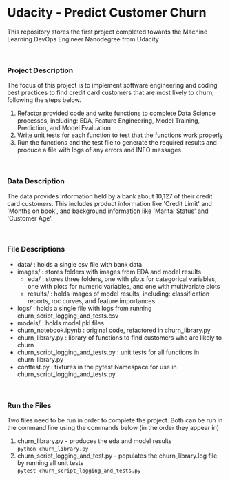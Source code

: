 # Udacity - Predict Customer Churn

This repository stores the first project completed towards the Machine Learning DevOps Engineer Nanodegree from Udacity

<br/>

### Project Description
The focus of this project is to implement software engineering and coding best practices to find credit card customers 
that are most likely to churn, following the steps below. 
1. Refactor provided code and write functions to complete Data Science processes, including: EDA, 
Feature Engineering, Model Training, Prediction, and Model Evaluation
2. Write unit tests for each function to test that the functions work properly
3. Run the functions and the test file to generate the required results 
and produce a file with logs of any errors and INFO messages

<br/>

### Data Description
The data provides information held by a bank about 10,127 of their credit card customers. This includes product information
like 'Credit Limit' and 'Months on book', and background information like 'Marital Status' and 'Customer Age'.

<br/>

### File Descriptions
+ data/ : holds a single csv file with bank data
+ images/ : stores folders with images from EDA and model results
  + eda/ : stores three folders, one with plots for categorical variables, one with plots for numeric variables,
  and one with multivariate plots
  + results/ : holds images of model results, including: classification reports, roc curves, and feature importances
+ logs/ : holds a single file with logs from running churn_script_logging_and_tests.csv
+ models/ : holds model pkl files
+ churn_notebook.ipynb : original code, refactored in churn_library.py
+ churn_library.py : library of functions to find customers who are likely to churn
+ churn_script_logging_and_tests.py : unit tests for all functions in churn_library.py
+ conftest.py : fixtures in the pytest Namespace for use in churn_script_logging_and_tests.py

<br/>

### Run the Files
Two files need to be run in order to complete the project. Both can be run in the command line using the commands below (in the order they appear in)
1. churn_library.py - produces the eda and model results
<br/> `python churn_library.py`
2. churn_script_logging_and_test.py - populates the churn_library.log file by running all unit tests 
<br/> `pytest churn_script_logging_and_tests.py`
